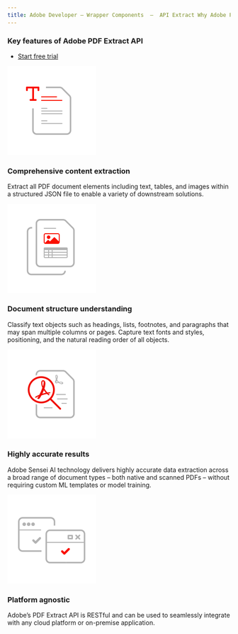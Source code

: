 ```yaml
---
title: Adobe Developer — Wrapper Components  —  API Extract Why Adobe PDF Extract API
---
```



<SummaryBlock slots="heading, buttons" theme="light" buttonPositionRight btnVariant="cta" isBtnVariant className="padding-zero-horizontal" />

### Key features of Adobe PDF Extract API

* [Start free trial](https://documentcloud.adobe.com/dc-integration-creation-app-cdn/main.html?api=pdf-extract-api)

<TextBlock slots="image, heading, text" width="25%" theme="light" className="align-left icon-xl-size padding-top-zero horizontal-align-heading" />

![Comprehensively Extract information from PDF Documents](../../images/comprehensive-content-extraction.svg " ")

### Comprehensive content extraction

Extract all PDF document elements including text, tables, and images within a structured JSON file to enable a variety of downstream solutions.




<TextBlock slots="image, heading, text" width="25%" theme="light"  className="align-left icon-xl-size padding-top-zero horizontal-align-heading"/>

![Extract meaningfully PDF with structural semantics](../../images/document-structure-understanding.svg " ")

### Document structure understanding

Classify text objects such as headings, lists, footnotes, and paragraphs that may span multiple columns or pages. Capture text fonts and styles, positioning, and the natural reading order of all objects.



<TextBlock slots="image, heading, text" width="25%" theme="light"  className="align-left icon-xl-size padding-top-zero horizontal-align-heading"/>

![AI-driven PDF extraction](../../images/high-fidelity.svg " ")

### Highly accurate results

Adobe Sensei AI technology delivers highly accurate data extraction across a broad range of document types – both native and scanned PDFs – without requiring custom ML templates or model training.



<TextBlock slots="image, heading, text" width="25%" theme="light"  className="align-left icon-xl-size padding-top-zero horizontal-align-heading"/>

![Platform flexibility for PDF Extract](../../images/platform-agnostic.svg " ")

### Platform agnostic

Adobe’s PDF Extract API is RESTful and can be used to seamlessly integrate with any cloud platform or on-premise application.